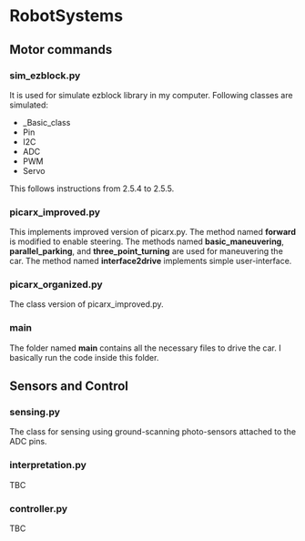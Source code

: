 # RobotSystems

## Motor commands

### sim_ezblock.py
It is used for simulate ezblock library in my computer. Following classes are simulated:

* _Basic_class
* Pin
* I2C
* ADC
* PWM
* Servo

This follows instructions from 2.5.4 to 2.5.5.

### picarx_improved.py
This implements improved version of picarx.py. The method named **forward** is modified to enable steering. 
The methods named **basic_maneuvering**, **parallel_parking**, and **three_point_turning** are used for maneuvering the car.
The method named **interface2drive** implements simple user-interface.

### picarx_organized.py
The class version of picarx_improved.py.

### main
The folder named **main** contains all the necessary files to drive the car. I basically run the code inside this folder.

## Sensors and Control

### sensing.py
The class for sensing using ground-scanning photo-sensors attached to the ADC pins.

### interpretation.py
TBC

### controller.py
TBC